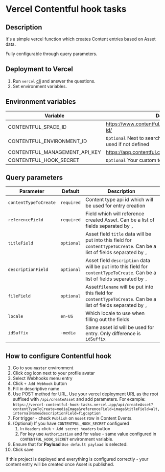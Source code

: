# Vercel Contentful hook tasks

## Description

It's a simple vercel function which creates Content entries based on Asset data.

Fully configurable through query parameters.

## Deployment to Vercel

1. Run `vercel` [cli](https://vercel.com/docs/cli) and answer the questions.
2. Set environment variables.

## Environment variables

| Variable | Description |
| --- | --- |
| CONTENTFUL_SPACE_ID | https://www.contentful.com/help/spaces/find-space-id/ |
| CONTENTFUL_ENVIRONMENT_ID | `Optional` Next to search in the menu. `master` will be used if not defined |
| CONTENTFUL_MANAGEMENT_API_KEY | https://app.contentful.com/account/profile/cma_tokens |
| CONTENTFUL_HOOK_SECRET | `Optional` Your custom text to secure the endpoint |

## Query parameters

| Parameter | Default | Description |
| --- | --- | --- |
| `contentTypeToCreate` | `required` | Content type api id which will be used for entry creation |
| `referenceField` | `required` | Field which will reference created Asset. Can be a list of fields separated by `,` |
| `titleField` | `optional` | Asset field `title` data will be put into this field for `contentTypeToCreate`. Can be a list of fields separated by `,` |
| `descriptionField` | `optional` | Asset field `description` data will be put into this field for `contentTypeToCreate`. Can be a list of fields separated by `,` |
| `fileField` | `optional` | Asset`filename` will be put into this field for `contentTypeToCreate`. Can be a list of fields separated by `,` |
| `locale` | `en-US` | Which locale to use when filling out the fields |
| `idSuffix` | `-media` | Same asset id will be used for entry. Only difference is `idSuffix` |

## How to configure Contentful hook

1. Go to you `master` environment
2. Click cog icon next to your profile avatar
3. Select Webhooks menu entry
4. Click `+ Add Webhook` button
5. Fill in descriptive name
6. Use POST method for URL. Use your vercel deployment URL as the root suffixed with `/api/createAsset` and add parameters.
   For example:
   `https://vercel-contentful-hook-tasks.vercel.app/api/createAsset?contentTypeToCreate=mediaImage&referenceField=image&titleField=alt,internalName&descriptionField=figcaption`
7. For trigger - check `Publish` on `Asset` row in Content Events.
8. (Optional) If you have `CONTENTFUL_HOOK_SECRET` configured
   1. In `Headers` click `+ Add secret headers` button
   2. For key use `Authorization` and for value - same value configured in `CONTENTFUL_HOOK_SECRET` environment variable.
9. Ensure that for __Payload__ `Use default payload` is selected.
10. Click save

If this project is deployed and everything is configured correctly - your content entry will be created once Asset is published.